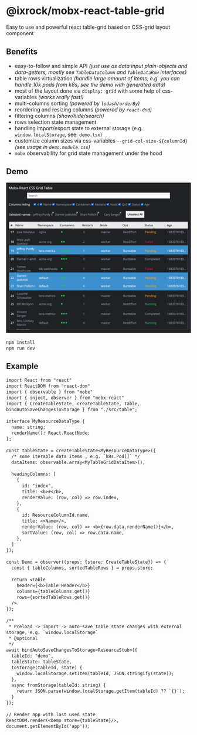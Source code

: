 @ixrock/mobx-react-table-grid
==

Easy to use and powerful react table-grid based on CSS-grid layout component

## Benefits

- easy-to-follow and simple API _(just use as data input plain-objects and data-getters, mostly see `TableDataColumn` and `TableDataRow` interfaces)_
- table rows virtualization _(handle large amount of items, e.g. you can handle 10k pods from k8s, see the demo with generated data)_
- most of the layout done via `display: grid` with some help of css-variables _(works really fast!)_ 
- multi-columns sorting _(powered by `lodash/orderBy`)_ 
- reordering and resizing columns _(powered by `react-dnd`)_ 
- filtering columns _(show/hide/search)_ 
- rows selection state management
- handling import/export state to external storage (e.g. `window.localStorage`, see: `demo.tsx`)
- customize column sizes via css-variables `--grid-col-size-${columnId}` _(see usage in `demo.module.css`)_
- `mobx` observability for grid state management under the hood

## Demo

![Screenshot](./public/demo-sshot.png)

```
npm install
npm run dev
```


## Example

```tsx
import React from "react"
import ReactDOM from "react-dom"
import { observable } from "mobx"
import { inject, observer } from "mobx-react"
import { CreateTableState, createTableState, Table, bindAutoSaveChangesToStorage } from "./src/table";

interface MyResourceDataType {
  name: string;
  renderName(): React.ReactNode;
};

const tableState = createTableState<MyResourceDataType>({
  /* some iterable data items , e.g. `k8s.Pod[]` */
  dataItems: observable.array<MyTableGridDataItem>(),
  
  headingColumns: [
    {
      id: "index",
      title: <b>#</b>,
      renderValue: (row, col) => row.index,
    },
    {
      id: ResourceColumnId.name,
      title: <>Name</>,
      renderValue: (row, col) => <b>{row.data.renderName()}</b>,
      sortValue: (row, col) => row.data.name,
    },
  ]
});

const Demo = observer((props: {store: CreateTableState}) => {
  const { tableColumns, sortedTableRows } = props.store;

  return <Table
    header={<b>Table Header</b>}
    columns={tableColumns.get()}
    rows={sortedTableRows.get()}
  />
});

/**
 * Preload -> import -> auto-save table state changes with external storage, e.g. `window.localStorage`
 * @optional
 */
await bindAutoSaveChangesToStorage<ResourceStub>({
  tableId: "demo",
  tableState: tableState,
  toStorage(tableId, state) {
    window.localStorage.setItem(tableId, JSON.stringify(state));
  },
  async fromStorage(tableId: string) {
    return JSON.parse(window.localStorage.getItem(tableId) ?? `{}`);
  }
});

// Render app with last used state
ReactDOM.render(<Demo store={tableState}/>, document.getElementById('app'));
```
